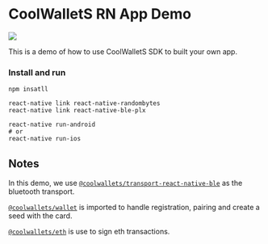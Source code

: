 # CoolWalletS RN App Demo

![](https://imgur.com/noMz946.png)

This is a demo of how to use CoolWalletS SDK to built your own app.

### Install and run
```
npm insatll
```
```
react-native link react-native-randombytes
react-native link react-native-ble-plx
```
```
react-native run-android
# or
react-native run-ios
````

## Notes

In this demo, we use [`@coolwallets/transport-react-native-ble`](https://github.com/CoolBitX-Technology/coolwallet-js-sdk/tree/master/packages/transport-react-native-ble) as the bluetooth transport.

[`@coolwallets/wallet`](https://github.com/CoolBitX-Technology/coolwallet-js-sdk/tree/master/packages/cws-wallet) is imported to handle registration, pairing and create a seed with the card.

[`@coolwallets/eth`](https://github.com/CoolBitX-Technology/coolwallet-js-sdk/tree/master/packages/cws-eth) is use to sign eth transactions.
